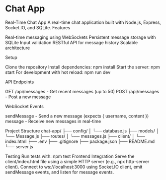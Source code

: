 # Chat App 
Real-Time Chat App
A real-time chat application built with Node.js, Express, Socket.IO, and SQLite.
Features

Real-time messaging using WebSockets
Persistent message storage with SQLite
Input validation
RESTful API for message history
Scalable architecture

Setup

Clone the repository
Install dependencies: npm install
Start the server: npm start
For development with hot reload: npm run dev

API Endpoints

GET /api/messages - Get recent messages (up to 50)
POST /api/messages - Post a new message

WebSocket Events

sendMessage - Send a new message (expects { username, content })
message - Receive new messages in real-time

Project Structure
chat-app/
├── config/
│   └── database.js
├── models/
│   └── Message.js
├── routes/
│   └── messages.js
├── client/
│   └── index.html
├── .env
├── .gitignore
├── package.json
├── README.md
└── server.js

Testing
Run tests with: npm test
Frontend Integration
Serve the client/index.html file using a simple HTTP server (e.g., npx http-server client). Connect to ws://localhost:3000 using Socket.IO client, emit sendMessage events, and listen for message events.